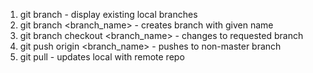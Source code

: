1. git branch - display existing local branches
2. git branch <branch_name> - creates branch with given name
3. git branch checkout <branch_name> - changes to requested branch
4. git push origin <branch_name> - pushes to non-master branch
5. git pull - updates local with remote repo
